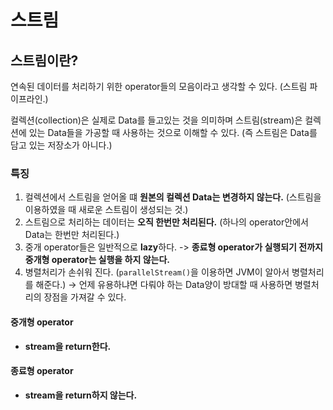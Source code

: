 스트림
===

## 스트림이란?

연속된 데이터를 처리하기 위한 operator들의 모음이라고 생각할 수 있다. (스트림 파이프라인.)

컬렉션(collection)은 실제로 Data를 들고있는 것을 의미하며 스트림(stream)은 컬렉션에 있는 Data들을 가공할 때 사용하는 것으로 이해할 수 있다.
(즉 스트림은 Data를 담고 있는 저장소가 아니다.)

### 특징

1. 컬렉션에서 스트림을 얻어올 떄 **원본의 컬렉션 Data는 변경하지 않는다.** (스트림을 이용하였을 때 새로운 스트림이 생성되는 것.)
2. 스트림으로 처리하는 데이터는 **오직 한번만 처리된다.** (하나의 operator안에서 Data는 한번만 처리된다.)
3. 중개 operator들은 일반적으로 **lazy**하다. -> **종료형 operator가 실행되기 전까지 중개형 operator는 실행을 하지 않는다.**
4. 병렬처리가 손쉬워 진다. (`parallelStream()`을 이용하면 JVM이 알아서 병렬처리를 해준다.) -> 언제 유용하냐면 다뤄야 하는 Data양이 방대할 때 사용하면 병렬처리의 장점을 가져갈 수 있다.

#### 중개형 operator

- **stream을 return한다.**

#### 종료형 operator

- **stream을 return하지 않는다.**
